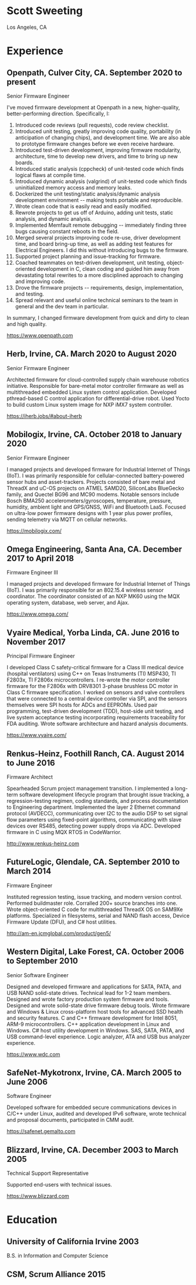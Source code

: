 # Scott Sweeting

Los Angeles, CA 

# Experience

## Openpath, Culver City, CA.	September 2020 to present

Senior Firmware Engineer

I've moved firmware development at Openpath in a new, higher-quality, better-performing direction. Specifically, I:
1. Introduced code reviews (pull requests), code review checklist.
2. Introduced unit testing, greatly improving code quality, portability (in anticipation of changing chips), and development time. We are also able to prototype firmware changes before we even receive hardware.
3. Introduced test-driven development, improving firmware modularity, architecture, time to develop new drivers, and time to bring up new boards.
4. Introduced static analysis (cppcheck) of unit-tested code which finds logical flaws at compile time.
5. Introduced dynamic analysis (valgrind) of unit-tested code which finds uninitialized memory access and memory leaks.
6. Dockerized the unit testing/static analysis/dynamic analysis development environment -- making tests portable and reproducible.
7. Wrote clean code that is easily read and easily modified.
8. Rewrote projects to get us off of Arduino, adding unit tests, static analysis, and dynamic analysis.
9. Implemented Memfault remote debugging -- immediately finding three bugs causing constant reboots in the field.
10. Merged several projects improving code re-use, driver development time, and board bring-up time, as well as adding test features for Electrical Engineers. I did this without introducing bugs to the firmware.
11. Supported project planning and issue-tracking for firmware.
12. Coached teammates on test-driven development, unit testing, object-oriented development in C, clean coding and guided him away from devastating total rewrites to a more disciplined approach to changing and improving code.
13. Drove the firmware projects -- requirements, design, implementation, and testing.
14. Spread relevant and useful online technical seminars to the team in general and the dev team in particular.

In summary, I changed firmware development from quick and dirty to clean and high quality.

https://www.openpath.com

## Herb, Irvine, CA.	March 2020 to August 2020

Senior Firmware Engineer

Architected firmware for cloud-controlled supply chain warehouse robotics initiative. Responsible for bare-metal motor controller firmware as well as multithreaded embedded Linux system control application. Developed pthread-based C control application for differential-drive robot. Used Yocto to build custom Linux system image for NXP iMX7 system controller.

https://iherb.jobs/#about-iherb

## Mobilogix, Irvine, CA.	October 2018 to January 2020

Senior Firmware Engineer

I managed projects and developed firmware for Industrial Internet of Things (IIoT). I was primarily responsible for cellular-connected battery-powered sensor hubs and asset-trackers. Projects consisted of bare metal and ThreadX and uC-OS projects on ATMEL SAMD20, SiliconLabs BlueGecko family, and Quectel BG96 and MC90 modems. Notable sensors include Bosch BMA250 accelerometers/gyroscopes, temperature, pressure, humidity, ambient light and GPS/GNSS, WiFi and Bluetooth LaaS. Focused on ultra-low power firmware designs with 1 year plus power profiles, sending telemetry via MQTT on cellular networks.

https://mobilogix.com/

## Omega Engineering, Santa Ana, CA.	December 2017 to April 2018

Firmware Engineer III

I managed projects and developed firmware for Industrial Internet of Things (IIoT). I was primarily responsible for an 802.15.4 wireless sensor coordinator. The coordinator consisted of an NXP MK60 using the MQX operating system, database, web server, and Ajax. 

https://www.omega.com/	

## Vyaire Medical, Yorba Linda, CA.	June 2016 to November 2017

Principal Firmware Engineer

I developed Class C safety-critical firmware for a Class III medical device (hospital ventilators) using C++ on Texas Instruments (TI) MSP430, TI F2803x, TI F2806x microcontrollers. I re-wrote the motor controller firmware for the F2806x with DRV8301 3-phase brushless DC motor in Class C firmware specification. I worked on sensors and valve controllers that were connected to a central device controller via SPI, and the sensors themselves were SPI hosts for ADCs and EEPROMs. Used pair programming, test-driven development (TDD), host-side unit testing, and live system acceptance testing incorporating requirements traceability for FDA auditing. Wrote software architecture and hazard analysis documents. 

https://www.vyaire.com/

## Renkus-Heinz, Foothill Ranch, CA.	August 2014 to June 2016 

Firmware Architect

Spearheaded Scrum project management transition. I implemented a long-term software development lifecycle program that brought issue tracking, a regression-testing regimen, coding standards, and process documentation to Engineering department. Implemented the layer 2 Ethernet command protocol (AVDECC), communicating over I2C to the audio DSP to set signal flow parameters using fixed-point algorithms, communicating with slave devices over RS485, detecting power supply drops via ADC. Developed firmware in C using MQX RTOS in CodeWarrior.

http://www.renkus-heinz.com


## FutureLogic, Glendale, CA.	September 2010 to March 2014

Firmware Engineer 

Instituted regression testing, issue tracking, and modern version control. Performed buildmaster role. Corralled 200+ source branches into one. Wrote object-oriented C code for multithreaded ThreadX OS on SAM9Xe platforms. Specialized in filesystems, serial and NAND flash access, Device Firmware Update (DFU), and C# host utilities.

http://am-en.jcmglobal.com/product/gen5/

## Western Digital, Lake Forest, CA.	October 2006 to September 2010

Senior Software Engineer 

Designed and developed firmware and applications for SATA, PATA, and USB NAND solid-state drives. Technical lead for 1-2 team members. Designed and wrote factory production system firmware and tools. Designed and wrote solid-state drive firmware debug tools. Wrote firmware and Windows & Linux cross-platform host tools for advanced SSD health and security features. C and C++ firmware development for Intel 8051, ARM-9 microcontrollers. C++ application development in Linux and Windows. C# host utility development in Windows. SAS, SATA, PATA, and USB command-level experience. Logic analyzer, ATA and USB bus analyzer experience.

https://www.wdc.com

## SafeNet-Mykotronx, Irvine, CA. 	March 2005 to June 2006

Software Engineer

Developed software for embedded secure communications devices in C/C++ under Linux, audited and developed IPv6 software, wrote technical and proposal documents, participated in CMM audit.

https://safenet.gemalto.com

## Blizzard, Irvine, CA. 	December 2003 to March 2005

Technical Support Representative

Supported end-users with technical issues.

https://www.blizzard.com

# Education

## University of California Irvine 2003
B.S. in Information and Computer Science

## CSM, Scrum Alliance 2015
